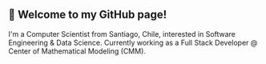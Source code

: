 ## 👋 Welcome to my GitHub page!
I'm a Computer Scientist from Santiago, Chile, interested in Software Engineering & Data Science. Currently working as a Full Stack Developer @ Center of Mathematical Modeling (CMM).
<!-- Views <img src="https://komarev.com/ghpvc/?username=maxfloresv"></img>-->

<!--
<h2>Aló 👋</h2>
<img align="left" src="https://user-images.githubusercontent.com/45862114/199099932-bda5f404-226a-415c-8d1c-89afe75105ff.gif" width="175px"></img>
<h3 align="center">💬 About Me</h3>
<p align="center">
 I'm a 21 y.o. developer from Santiago, Chile. I'm actually studying Engineering @ the University of Chile, FCFM, part of the <a href="https://www.dcc.uchile.cl/" target="_blank">CS Department</a> (@DCCuchile). <img src="https://komarev.com/ghpvc/?username=maxfloresv"></img>
</p>

<table align="center">
  <tr>
    <th>Telegram</th>
    <th>Twitter</th>
    <th>Music</th>
    <th>Email me!</th>
  </tr>
  <tr>
    <td><p align="center"><a href="https://t.me/v4_maximo"><img src="https://user-images.githubusercontent.com/45862114/199097271-4710c839-1734-43e4-a9c7-0c3312e53494.png" width="50px"></img></a></p></td>
    <td><p align="center"><a href="https://twitter.com/maxfloresv"><img src="https://user-images.githubusercontent.com/45862114/199098139-b5d5a136-b4c4-4d7d-94e8-b9f2a5468a38.png" width="50px"></img></a></p></td>
    <td><p align="center"><a href="https://open.spotify.com/user/n3uhrt19kdv7prdxogibsdte6"><img src="https://user-images.githubusercontent.com/45862114/199097711-2486962f-8165-47c7-8887-fd149b5a551b.png" width="50px"></img></a></p></td>
    <td><p align="center"><a href="mailto:maximo.flores@ug.uchile.cl"><img src="https://user-images.githubusercontent.com/45862114/199100632-f380c613-4d66-4b2b-94ac-b1264003817d.png" width="50px"></img></a></p></td>
  </tr>
</table>


<p align="center"></p>

## 📚 Interests
Some of my areas of interest in CS are:
* 🤖 Robotics
* 🧠 Artificial Intelligence
* 💻 Software Engineering
* ⚙️ Process Optimization
* 🔧 Algorithms
* 🧑 Human-Computer Interaction
-->
